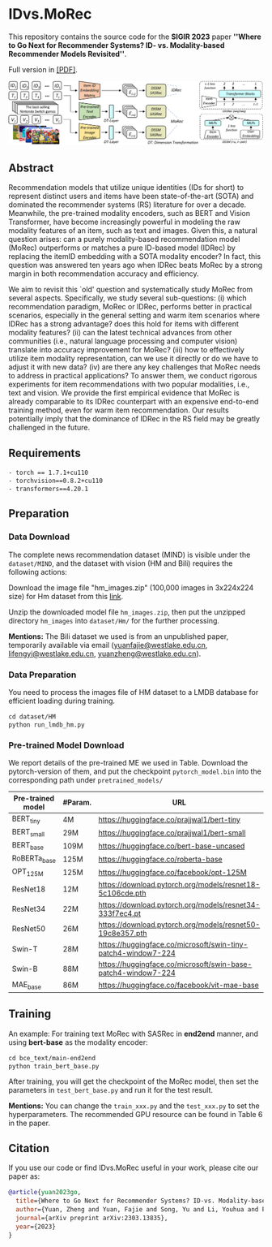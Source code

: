 # IDvs.MoRec
This repository contains the source code for the **SIGIR 2023** paper **''Where to Go Next for Recommender Systems? ID- vs. Modality-based Recommender Models Revisited''**.

Full version in [[PDF]](https://arxiv.org/pdf/2303.13835.pdf).

![](fig/IDvsMoRec.jpg) 

## Abstract
Recommendation models that utilize unique identities (IDs for short) to represent distinct users and items have been state-of-the-art (SOTA) and dominated the recommender systems (RS) literature for over a decade. Meanwhile, the pre-trained modality encoders, such as BERT and Vision Transformer, have become increasingly powerful in modeling the raw modality features of an item, such as text and images. Given this, a natural question arises: can a purely modality-based recommendation model (MoRec) outperforms or matches a pure ID-based model (IDRec) by replacing the itemID embedding with a SOTA modality encoder? In fact, this question was answered ten years ago when IDRec beats MoRec by a strong margin in both recommendation accuracy and efficiency.

We aim to revisit this `old' question and systematically study MoRec from several aspects. Specifically, we study several sub-questions: (i) which recommendation paradigm, MoRec or IDRec, performs better in practical scenarios, especially in the general setting and warm item scenarios where IDRec has a strong advantage? does this hold for items with different modality features? (ii) can the latest technical advances from other communities (i.e., natural language processing and computer vision) translate into accuracy improvement for MoRec? (iii) how to effectively utilize item modality representation, can we use it directly or do we have to adjust it with new data? (iv) are there any key challenges that MoRec needs to address in practical applications? To answer them, we conduct rigorous experiments for item recommendations with two popular modalities, i.e., text and vision. We provide the first empirical evidence that MoRec is already comparable to its IDRec counterpart with an expensive end-to-end training method, even for warm item recommendation. Our results potentially imply that the dominance of IDRec in the RS field may be greatly challenged in the future.

## Requirements
```
- torch == 1.7.1+cu110
- torchvision==0.8.2+cu110
- transformers==4.20.1
```


## Preparation

### Data Download 
The complete news recommendation dataset (MIND) is visible under the `dataset/MIND`, and the dataset with vision (HM and Bili) requires the following actions:

Download the image file "hm_images.zip" (100,000 images in 3x224x224 size) for Hm dataset from this [link](https://drive.google.com/file/d/1zm0V3th-_ZxAevQM5yt8tkbLHnXGc6lk/view?usp=share_link). 

Unzip the downloaded model file `hm_images.zip`, then put the unzipped directory `hm_images` into `dataset/Hm/` for the further processing.

**Mentions:**
The Bili dataset we used is from an unpublished paper, temporarily available via email (yuanfajie@westlake.edu.cn, lifengyi@westlake.edu.cn, yuanzheng@westlake.edu.cn).


### Data Preparation
You need to process the images file of HM dataset to a LMDB database for efficient loading during training.

```
cd dataset/HM
python run_lmdb_hm.py
```

### Pre-trained Model Download

We report details of the pre-trained ME we used in Table. Download the pytorch-version of them, and put the checkpoint `pytorch_model.bin` into the corresponding path under `pretrained_models/`

| Pre-trained model | #Param. | URL |
| --- | --- | --- |
| BERT<sub>tiny</sub> | 4M  | https://huggingface.co/prajjwal1/bert-tiny |
| BERT<sub>small</sub> | 29M | https://huggingface.co/prajjwal1/bert-small |
| BERT<sub>base</sub> | 109M | https://huggingface.co/bert-base-uncased |
| RoBERTa<sub>base</sub> | 125M | https://huggingface.co/roberta-base |
| OPT<sub>125M</sub> | 125M | https://huggingface.co/facebook/opt-125M |
| ResNet18 | 12M | https://download.pytorch.org/models/resnet18-5c106cde.pth |
| ResNet34 | 22M | https://download.pytorch.org/models/resnet34-333f7ec4.pt |
| ResNet50 | 26M | https://download.pytorch.org/models/resnet50-19c8e357.pth |
| Swin-T | 28M | https://huggingface.co/microsoft/swin-tiny-patch4-window7-224 |
| Swin-B | 88M | https://huggingface.co/microsoft/swin-base-patch4-window7-224 |
| MAE<sub>base</sub> | 86M | https://huggingface.co/facebook/vit-mae-base |

## Training
An example:
For training text MoRec with SASRec in **end2end** manner, and using **bert-base** as the modality encoder:
```
cd bce_text/main-end2end
python train_bert_base.py
```
After training, you will get the checkpoint of the MoRec model, then set the parameters in  `test_bert_base.py` and run it for the test result.

**Mentions:**
You can change the `train_xxx.py` and the `test_xxx.py` to set the hyperparameters.
The recommended GPU resource can be found in Table 6 in the paper.


## Citation
If you use our code or find IDvs.MoRec useful in your work, please cite our paper as:

```bib
@article{yuan2023go,
  title={Where to Go Next for Recommender Systems? ID-vs. Modality-based recommender models revisited},
  author={Yuan, Zheng and Yuan, Fajie and Song, Yu and Li, Youhua and Fu, Junchen and Yang, Fei and Pan, Yunzhu and Ni, Yongxin},
  journal={arXiv preprint arXiv:2303.13835},
  year={2023}
}
```


